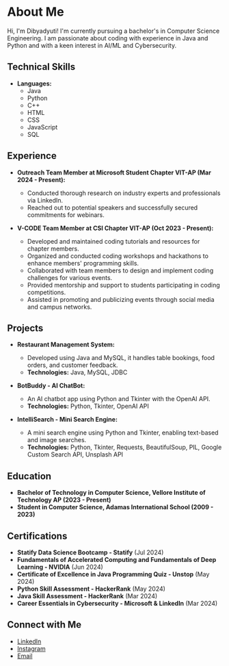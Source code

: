 # About Me

Hi, I'm Dibyadyuti! I'm currently pursuing a bachelor's in Computer Science Engineering. I am passionate about coding with experience in Java and Python and with a keen interest in AI/ML and Cybersecurity.

## Technical Skills

- **Languages:** 
  - Java
  - Python
  - C++
  - HTML
  - CSS
  - JavaScript
  - SQL

## Experience

- **Outreach Team Member at Microsoft Student Chapter VIT-AP (Mar 2024 - Present):**
  - Conducted thorough research on industry experts and professionals via LinkedIn.
  - Reached out to potential speakers and successfully secured commitments for webinars.

- **V-CODE Team Member at CSI Chapter VIT-AP (Oct 2023 - Present):**
  - Developed and maintained coding tutorials and resources for chapter members.
  - Organized and conducted coding workshops and hackathons to enhance members' programming skills.
  - Collaborated with team members to design and implement coding challenges for various events.
  - Provided mentorship and support to students participating in coding competitions.
  - Assisted in promoting and publicizing events through social media and campus networks.

## Projects

- **Restaurant Management System:**
  - Developed using Java and MySQL, it handles table bookings, food orders, and customer feedback.
  - **Technologies:** Java, MySQL, JDBC

- **BotBuddy - AI ChatBot:**
  - An AI chatbot app using Python and Tkinter with the OpenAI API.
  - **Technologies:** Python, Tkinter, OpenAI API

- **IntelliSearch - Mini Search Engine:**
  - A mini search engine using Python and Tkinter, enabling text-based and image searches.
  - **Technologies:** Python, Tkinter, Requests, BeautifulSoup, PIL, Google Custom Search API, Unsplash API

## Education

- **Bachelor of Technology in Computer Science, Vellore Institute of Technology AP (2023 - Present)**
- **Student in Computer Science, Adamas International School (2009 - 2023)**

## Certifications

- **Statify Data Science Bootcamp - Statify** (Jul 2024)
- **Fundamentals of Accelerated Computing and Fundamentals of Deep Learning - NVIDIA** (Jun 2024)
- **Certificate of Excellence in Java Programming Quiz - Unstop** (May 2024)
- **Python Skill Assessment - HackerRank** (May 2024)
- **Java Skill Assessment - HackerRank** (Mar 2024)
- **Career Essentials in Cybersecurity - Microsoft & LinkedIn** (Mar 2024)

## Connect with Me

- [LinkedIn](https://www.linkedin.com/in/dibyadyuti-dutta/)
- [Instagram](https://instagram.com/_.unknownguy49._)
- [Email](mailto:dibyadyutidutta49@gmail.com)
